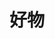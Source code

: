 ---
title: '好物'
url: "hardware"
layout: hardware
menu:
  main:
    name: "Hardware"
    weight: 4
---